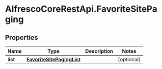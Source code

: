 # AlfrescoCoreRestApi.FavoriteSitePaging

## Properties
Name | Type | Description | Notes
------------ | ------------- | ------------- | -------------
**list** | [**FavoriteSitePagingList**](FavoriteSitePagingList.md) |  | [optional] 


